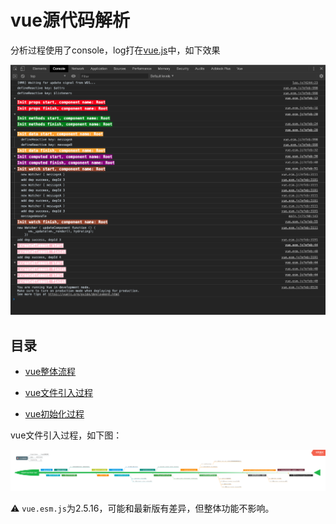 # vue源代码解析

分析过程使用了console，log打在[vue.js](./vue.js)中，如下效果

![](./static/console.png)

## 目录

* [vue整体流程](./doc/整体流程.md)

* [vue文件引入过程](./doc/vuejs引入过程.md)

* [vue初始化过程](./doc/初始化.md)

vue文件引入过程，如下图：

![](./static/import.png)

⚠️ `vue.esm.js`为2.5.16，可能和最新版有差异，但整体功能不影响。
